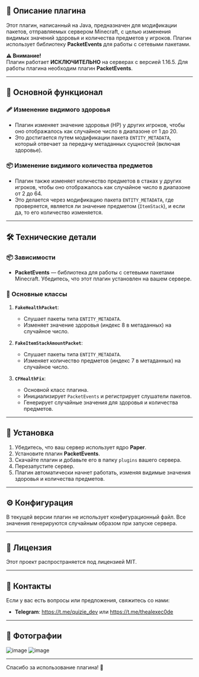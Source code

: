 ## 🎯 Описание плагина

Этот плагин, написанный на Java, предназначен для модификации пакетов, отправляемых сервером Minecraft, с целью изменения видимых значений здоровья и количества предметов у игроков. Плагин использует библиотеку **PacketEvents** для работы с сетевыми пакетами.

**⚠️ Внимание!**  
Плагин работает **ИСКЛЮЧИТЕЛЬНО** на серверах с версией 1.16.5. Для работы плагина необходим плагин **PacketEvents**.

---

## 🌟 Основной функционал

### 🩹 Изменение видимого здоровья
- Плагин изменяет значение здоровья (HP) у других игроков, чтобы оно отображалось как случайное число в диапазоне от 1 до 20.
- Это достигается путем модификации пакета `ENTITY_METADATA`, который отвечает за передачу метаданных сущностей (включая здоровье).

### 📦 Изменение видимого количества предметов
- Плагин также изменяет количество предметов в стаках у других игроков, чтобы оно отображалось как случайное число в диапазоне от 2 до 64.
- Это делается через модификацию пакета `ENTITY_METADATA`, где проверяется, является ли значение предметом (`ItemStack`), и если да, то его количество изменяется.

---

## 🛠️ Технические детали

### 📦 Зависимости
- **PacketEvents** — библиотека для работы с сетевыми пакетами Minecraft. Убедитесь, что этот плагин установлен на вашем сервере.

### 🧩 Основные классы
1. **`FakeHealthPacket`**:
   - Слушает пакеты типа `ENTITY_METADATA`.
   - Изменяет значение здоровья (индекс 8 в метаданных) на случайное число.

2. **`FakeItemStackAmountPacket`**:
   - Слушает пакеты типа `ENTITY_METADATA`.
   - Изменяет количество предметов (индекс 7 в метаданных) на случайное число.

3. **`CFHealthFix`**:
   - Основной класс плагина.
   - Инициализирует `PacketEvents` и регистрирует слушатели пакетов.
   - Генерирует случайные значения для здоровья и количества предметов.

---

## 🚀 Установка
1. Убедитесь, что ваш сервер использует ядро **Paper**.
2. Установите плагин **PacketEvents**.
3. Скачайте плагин и добавьте его в папку `plugins` вашего сервера.
4. Перезапустите сервер.
5. Плагин автоматически начнет работать, изменяя видимые значения здоровья и количества предметов.

---

## ⚙️ Конфигурация
В текущей версии плагин не использует конфигурационный файл. Все значения генерируются случайным образом при запуске сервера.

---

## 📜 Лицензия
Этот проект распространяется под лицензией MIT.

---

## 📧 Контакты
Если у вас есть вопросы или предложения, свяжитесь со нами:
- **Telegram**: https://t.me/quizie_dev или https://t.me/thealexec0de

---

## 🎥 Фотографии
![image](https://github.com/user-attachments/assets/ae66efc1-b230-4da5-bfbf-9f1e41a6e748)
![image](https://github.com/user-attachments/assets/bf11b18c-de66-4d0a-8420-c3698c04b68a)

---

Спасибо за использование плагина! 🎉  
